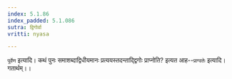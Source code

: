 ```yaml
---
index: 5.1.86
index_padded: 5.1.086
sutra: द्विगोर्वा
vritti: nyasa

---
```

`पूर्वेण` इत्यादि। कथं पुनः समाशब्दाद्विधीयमानः प्रत्ययस्तदन्ताद्द्विगोः प्राप्नोति? इत्यत आह--`प्राग्वतेः` इत्यादि। गतार्थम्।।